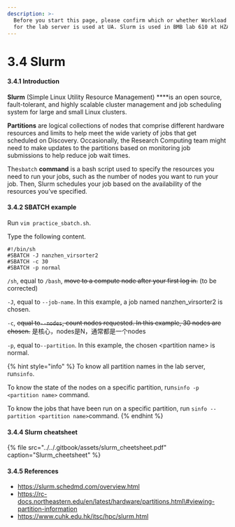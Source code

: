 ```yaml
---
description: >-
  Before you start this page, please confirm which or whether Workload Manager
  for the lab server is used at UA. Slurm is used in BMB lab 610 at HZAU.
---
```


# 3.4 Slurm

#### 3.4.1 Introduction

**Slurm** \(Simple Linux Utility Resource Management\) ****is an open source, fault-tolerant, and highly scalable cluster management and job scheduling system for large and small Linux clusters.

**Partitions** are logical collections of nodes that comprise different hardware resources and limits to help meet the wide variety of jobs that get scheduled on Discovery. Occasionally, the Research Computing team might need to make updates to the partitions based on monitoring job submissions to help reduce job wait times.

The`sbatch` **command** is a bash script used to specify the resources you need to run your jobs, such as the number of nodes you want to run your job. Then, Slurm schedules your job based on the availability of the resources you’ve specified.

#### 3.4.2 SBATCH example

Run `vim practice_sbatch.sh`.

Type the following content.

```text
#!/bin/sh
#SBATCH -J nanzhen_virsorter2
#SBATCH -c 30
#SBATCH -p normal
```

`/sh`, equal to `/bash`, ~~move to a compute node after your first log in.~~ \(to be corrected\)

`-J`, equal to `--job-name`. In this example, a job named nanzhen\_virsorter2 is chosen.

`-c`, ~~equal to`--nodes`, count nodes requested. In this example, 30 nodes are chosen.~~ 是核心，nodes是N，通常都是一个nodes

`-p`, equal to`--partition`. In this example, the chosen &lt;partition name&gt; is normal.

{% hint style="info" %}
To know all partition names in the lab server, run`sinfo`.

To know the state of the nodes on a specific partition, run`sinfo -p <partition name>` command.

To know the jobs that have been run on a specific partition, run `sinfo --partition <partition name>`command.
{% endhint %}



#### 3.4.4 Slurm cheatsheet

{% file src="../../.gitbook/assets/slurm\_cheetsheet.pdf" caption="Slurm\_cheetsheet" %}

#### 3.4.5 References

* https://slurm.schedmd.com/overview.html
* https://rc-docs.northeastern.edu/en/latest/hardware/partitions.html\#viewing-partition-information
* https://www.cuhk.edu.hk/itsc/hpc/slurm.html



